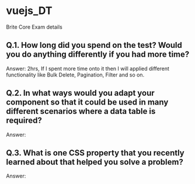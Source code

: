 # vuejs_DT
Brite Core Exam details

## Q.1. How long did you spend on the test? Would you do anything differently if you had more time?

Answer: 2hrs, If I spent more time onto it then I will applied different functionality like Bulk Delete, Pagination, Filter and so on.

## Q.2. In what ways would you adapt your component so that it could be used in many different scenarios where a data table is required?

Answer: 

## Q.3. What is one CSS property that you recently learned about that helped you solve a problem?

Answer: 
